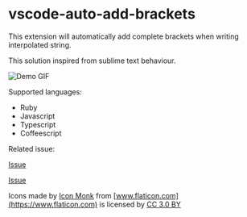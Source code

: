 # vscode-auto-add-brackets

This extension will automatically add complete brackets when writing interpolated string.

This solution inspired from sublime text behaviour.

![Demo GIF](http://drive.google.com/uc?export=view&id=1kqZT4yOlKl_gyGOYuwzNSfy6BFRpl4SQ)

Supported languages:

- Ruby
- Javascript
- Typescript
- Coffeescript

Related issue:

[Issue](https://github.com/rubyide/vscode-ruby/issues/200)

[Issue](https://github.com/rubyide/vscode-ruby/issues/210)

Icons made by [Icon Monk](https://www.flaticon.com/authors/icon-monk) from [www.flaticon.com](https://www.flaticon.com)
 is licensed by [CC 3.0 BY](http://creativecommons.org/licenses/by/3.0)

